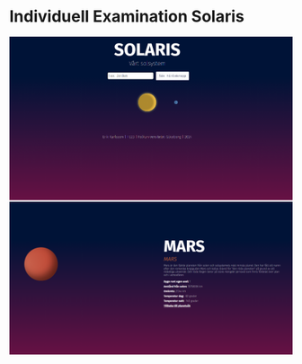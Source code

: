 # Individuell Examination Solaris
 
![Index page](/img/screen1.PNG)
![Planet page](/img/screen2.PNG)
